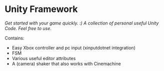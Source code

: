 # Unity Framework

*Get started with your game quickly. :) A collection of personal useful Unity Code. Feel free to use.*

Contains:
* Easy Xbox controller and pc input (xinputdotnet integration)
* FSM
* Various useful editor attributes
* A (camera) shaker that also works with Cinemachine
